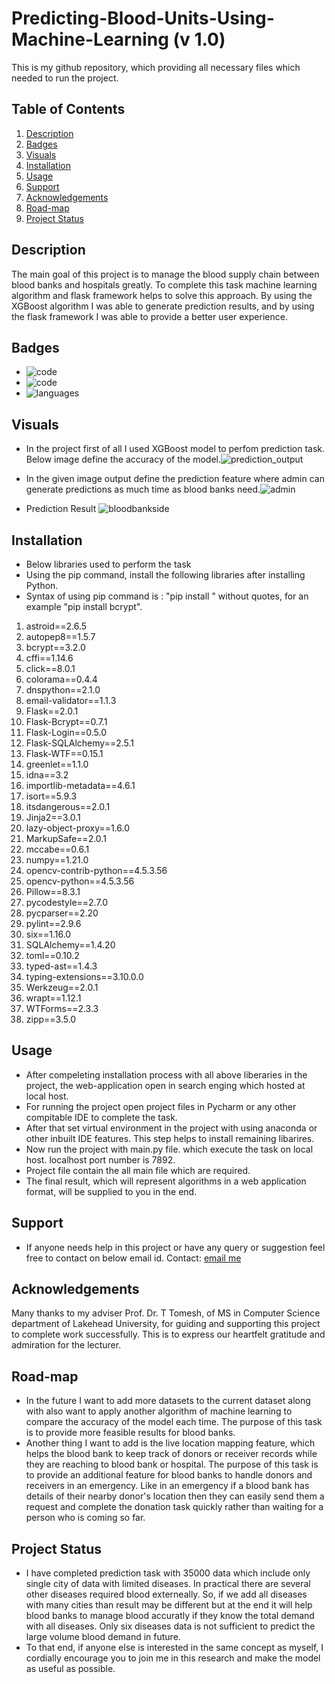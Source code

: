 # Predicting-Blood-Units-Using-Machine-Learning (v 1.0)
This is my github repository, which providing all necessary files which needed to run the project. 

## Table of Contents

1. [Description](#description)
2. [Badges](#badges)
3. [Visuals](#visuals)
4. [Installation](#installation)
5. [Usage](#usage)
6. [Support](#support)
7. [Acknowledgements](#acknowledgements)
8. [Road-map](#road-map)
9. [Project Status](#project-status)

## Description
The main goal of this project is to manage the blood supply chain between blood banks and hospitals greatly. To complete this task machine learning algorithm and flask framework helps to solve this approach. By using the XGBoost algorithm I was able to generate prediction results, and by using the flask framework I was able to provide a better user experience. 

## Badges
- ![code](https://img.shields.io/badge/Flask-2.0.1-green)
- ![code](https://img.shields.io/badge/Python-3.7-green)
- ![languages](https://img.shields.io/badge/Languages-1-blue)

## Visuals

- In the project first of all I used XGBoost model to perfom prediction task. Below image define the accuracy of the model.![prediction_output](https://user-images.githubusercontent.com/50058159/129978012-aa055fcd-cef3-40c6-86dc-9ae148c044c9.JPG)

- In the given image output define the prediction feature where admin can generate predictions as much time as blood banks need.![admin](https://user-images.githubusercontent.com/50058159/129978105-d26a5bd3-7b69-4d03-a1ca-d68f97ad706a.png)
- Prediction Result ![bloodbankside](https://user-images.githubusercontent.com/50058159/129985471-5f34bb26-f0dc-4a4c-9275-5a479d8b5067.png)





## Installation 
- Below libraries used to perform the task
- Using the pip command, install the following libraries after installing Python.
- Syntax of using pip command is : "pip install <nameOfLibrary>" without quotes, for an example "pip install bcrypt".

1. astroid==2.6.5
2. autopep8==1.5.7
3. bcrypt==3.2.0
4. cffi==1.14.6
5. click==8.0.1
6. colorama==0.4.4
7. dnspython==2.1.0
8. email-validator==1.1.3
9. Flask==2.0.1
10. Flask-Bcrypt==0.7.1
11. Flask-Login==0.5.0
12. Flask-SQLAlchemy==2.5.1
13. Flask-WTF==0.15.1
14. greenlet==1.1.0
15. idna==3.2
16. importlib-metadata==4.6.1
17. isort==5.9.3
18. itsdangerous==2.0.1
19. Jinja2==3.0.1
20. lazy-object-proxy==1.6.0
21. MarkupSafe==2.0.1
22. mccabe==0.6.1
23. numpy==1.21.0
24. opencv-contrib-python==4.5.3.56
25. opencv-python==4.5.3.56
26. Pillow==8.3.1
27. pycodestyle==2.7.0
28. pycparser==2.20
29. pylint==2.9.6
30. six==1.16.0
31. SQLAlchemy==1.4.20
32. toml==0.10.2
33. typed-ast==1.4.3
34. typing-extensions==3.10.0.0
35. Werkzeug==2.0.1
36. wrapt==1.12.1
37. WTForms==2.3.3
38. zipp==3.5.0


## Usage

- After compeleting installation process with all above liberaries in the project, the web-application open in search enging which hosted at local host.
- For running the project open project files in Pycharm or any other compitable IDE to complete the task.
- After that set virtual environment in the project with using anaconda or other inbuilt IDE features. This step helps to install remaining libarires.
- Now run the project with main.py file. which execute the task on local host. localhost port number is 7892.
- Project file contain the all main file which are required.
- The final result, which will represent algorithms in a web application format, will be supplied to you in the end.

## Support

- If anyone needs help in this project or have any query or suggestion feel free to contact on below email id.
Contact: [email me](rutvijkanani@gmail.com)
  
## Acknowledgements
Many thanks to my adviser Prof. Dr. T Tomesh, of MS in Computer Science department of Lakehead University, for guiding and supporting this project to complete work successfully. This is to express our heartfelt gratitude and admiration for the lecturer. 
  

## Road-map

- In the future I want to add more datasets to the current dataset along with also want to apply another algorithm of machine learning to compare the accuracy of the model each time. The purpose of this task is to provide more feasible results for blood banks.
- Another thing I want to add is the live location mapping feature, which helps the blood bank to keep track of donors or receiver records while they are reaching to blood bank or hospital. The purpose of this task is to provide an additional feature for blood banks to handle donors and receivers in an emergency. Like in an emergency if a blood bank has details of their nearby donor's location then they can easily send them a request and complete the donation task quickly rather than waiting for a person who is coming so far.  

## Project Status

- I have completed prediction task with 35000 data which include only single city of data with limited diseases. In practical there are several other diseases required blood externeally. So, if we add all diseases with many cities than result may be different but at the end it will help blood banks to manage blood accuratly if they know the total demand with all diseases. Only six diseases data is not sufficient to predict the large volume blood demand in future. 
- To that end, if anyone else is interested in the same concept as myself, I cordially encourage you to join me in this research and make the model as useful as possible.

